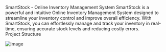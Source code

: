 SmartStock - Online Inventory Management System
SmartStock is a powerful and intuitive Online Inventory Management System designed to streamline your inventory control and improve overall efficiency. With SmartStock, you can effortlessly manage and track your inventory in real-time, ensuring accurate stock levels and reducing costly errors.   
Project Structure

![image](https://github.com/Shoukat-bahri-malik/SmartStock/assets/18510286/4a4e4ea4-4b0e-46c0-8524-c41f72624c3d)
